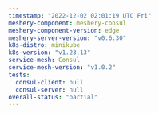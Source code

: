 ```yaml
---
timestamp: "2022-12-02 02:01:19 UTC Fri"
meshery-component: meshery-consul
meshery-component-version: edge
meshery-server-version: "v0.6.30"
k8s-distro: minikube
k8s-version: "v1.23.13"
service-mesh: Consul
service-mesh-version: "v1.0.2"
tests:
  consul-client: null
  consul-server: null
overall-status: "partial"
---
```

